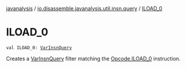 [javanalysis](../index.md) / [io.disassemble.javanalysis.util.insn.query](index.md) / [ILOAD_0](./-i-l-o-a-d_0.md)

# ILOAD_0

`val ILOAD_0: `[`VarInsnQuery`](-var-insn-query/index.md)

Creates a [VarInsnQuery](-var-insn-query/index.md) filter matching the [Opcode.ILOAD_0](#) instruction.

